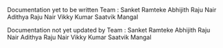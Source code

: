 Documentation yet to be written
Team :
Sanket Ramteke
Abhijith Raju Nair
Adithya Raju Nair
Vikky Kumar
Saatvik Mangal

Documentation not yet updated by
Team :
Sanket Ramteke
Abhijith Raju Nair
Adithya Raju Nair
Vikky Kumar
Saatvik Mangal